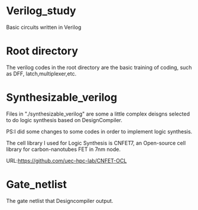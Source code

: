 # Verilog_study
Basic circuits written in Verilog

# Root directory
The verilog codes in the root directory are the basic training of coding, such as DFF, latch,multiplexer,etc.

# Synthesizable_verilog
Files in "./synthesizable_verilog" are some a little complex deisgns selected to do logic synthesis based on DesignCompiler.

PS:I did some changes to some codes in order to implement logic synthesis.

The cell library I used for Logic Synthesis is CNFET7, an Open-source cell library for carbon-nanotubes FET in 7nm node.

URL:https://github.com/uec-hpc-lab/CNFET-OCL

# Gate_netlist
The gate netlist that Designcompiler output.
